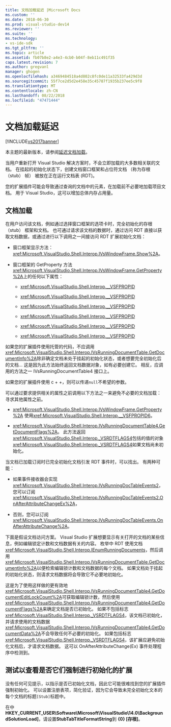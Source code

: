 ```yaml
---
title: 文档加载延迟 |Microsoft Docs
ms.custom: ''
ms.date: 2018-06-30
ms.prod: visual-studio-dev14
ms.reviewer: ''
ms.suite: ''
ms.technology:
- vs-ide-sdk
ms.tgt_pltfrm: ''
ms.topic: article
ms.assetid: fb07b8e2-a4e3-4cb0-b04f-8eb11c491f35
caps.latest.revision: 7
ms.author: gregvanl
manager: ghogen
ms.openlocfilehash: a3469484518a4d802c8fc0de11a32533fa429d3d
ms.sourcegitcommit: 55f7ce2d5d2e458e35c45787f1935b237ee5c9f8
ms.translationtype: MT
ms.contentlocale: zh-CN
ms.lasthandoff: 08/22/2018
ms.locfileid: "47471444"
---
```

# <a name="delayed-document-loading"></a>文档加载延迟
[!INCLUDE[vs2017banner](../../includes/vs2017banner.md)]

本主题的最新版本，请参阅[延迟文档加载](https://docs.microsoft.com/visualstudio/extensibility/internals/delayed-document-loading)。  
  
当用户重新打开 Visual Studio 解决方案时，不会立即加载的大多数相关联的文档。 在挂起的初始化状态下，创建文档窗口框架和占位符文档 （称为存根 （stub） 帧） 被放在正在运行文档表 (RDT)。  
  
 您的扩展插件可能会导致通过查询的文档中的元素，在加载前不必要地加载项目文档。 用于 Visual Studio，这可以增加总体内存占用量。  
  
## <a name="document-loading"></a>文档加载  
 在用户访问该文档，例如通过选择窗口框架的选项卡时，完全初始化的存根 （stub） 框架和文档。 也可通过请求该文档的数据时，通过访问 RDT 直接以获取文档数据，或通过进行以下调用之一间接访问 RDT 扩展初始化文档：  
  
-   窗口框架显示方法： <xref:Microsoft.VisualStudio.Shell.Interop.IVsWindowFrame.Show%2A>。  
  
-   窗口框架的 GetProperty 方法<xref:Microsoft.VisualStudio.Shell.Interop.IVsWindowFrame.GetProperty%2A>上的任何以下属性：  
  
    -   <xref:Microsoft.VisualStudio.Shell.Interop.__VSFPROPID>  
  
    -   <xref:Microsoft.VisualStudio.Shell.Interop.__VSFPROPID>  
  
    -   <xref:Microsoft.VisualStudio.Shell.Interop.__VSFPROPID>  
  
    -   <xref:Microsoft.VisualStudio.Shell.Interop.__VSFPROPID>  
  
    -   <xref:Microsoft.VisualStudio.Shell.Interop.__VSFPROPID>  
  
    -   <xref:Microsoft.VisualStudio.Shell.Interop.__VSFPROPID>  
  
 如果您的扩展插件使用托管的代码，不应调用<xref:Microsoft.VisualStudio.Shell.Interop.IVsRunningDocumentTable.GetDocumentInfo%2A>除非确定文档未处于挂起的初始化状态，或者想要完全初始化后的文档... 这是因为此方法始终返回文档数据对象，如有必要创建它。 相反，应调用的方法之一 IVsRunningDocumentTable4 接口上。  
  
 如果您的扩展插件使用 c + +，则可以传递`null`不希望的参数。  
  
 可以通过要求提供相关的属性之前调用以下方法之一来避免不必要的文档加载： 寻求其他属性之前。  
  
-   <xref:Microsoft.VisualStudio.Shell.Interop.IVsWindowFrame.GetProperty%2A> 使用<xref:Microsoft.VisualStudio.Shell.Interop.__VSFPROPID6>。  
  
-   <xref:Microsoft.VisualStudio.Shell.Interop.IVsRunningDocumentTable4.GetDocumentFlags%2A>。 此方法返回<xref:Microsoft.VisualStudio.Shell.Interop._VSRDTFLAGS4>包括的值的对象<xref:Microsoft.VisualStudio.Shell.Interop._VSRDTFLAGS4>如果文档尚未初始化。  
  
 当文档已加载订阅时已完全初始化文档引发 RDT 事件时，可以找出。 有两种可能：  
  
-   如果事件接收器会实现<xref:Microsoft.VisualStudio.Shell.Interop.IVsRunningDocTableEvents2>，您可以订阅<xref:Microsoft.VisualStudio.Shell.Interop.IVsRunningDocTableEvents2.OnAfterAttributeChangeEx%2A>，  
  
-   否则，您可以订阅<xref:Microsoft.VisualStudio.Shell.Interop.IVsRunningDocTableEvents.OnAfterAttributeChange%2A>。  
  
 下面是假设文档访问方案。 Visual Studio 扩展想要显示有关打开的文档的某些信息，例如编辑锁定计数和文档数据有关的内容。 枚举中 RDT 使用文档<xref:Microsoft.VisualStudio.Shell.Interop.IEnumRunningDocuments>，然后调用<xref:Microsoft.VisualStudio.Shell.Interop.IVsRunningDocumentTable.GetDocumentInfo%2A>以便检索编辑锁计数和文档数据的每个文档。 如果文档处于挂起的初始化状态，则请求文档数据将会导致它不必要地初始化。  
  
 这是为了使用这样做的更有效地<xref:Microsoft.VisualStudio.Shell.Interop.IVsRunningDocumentTable4.GetDocumentEditLockCount%2A>可获取编辑锁计数，然后使用<xref:Microsoft.VisualStudio.Shell.Interop.IVsRunningDocumentTable4.GetDocumentFlags%2A>来确定文档是否已初始化。 如果不包括标志<xref:Microsoft.VisualStudio.Shell.Interop._VSRDTFLAGS4>，该文档已初始化，并请求使用的文档数据<xref:Microsoft.VisualStudio.Shell.Interop.IVsRunningDocumentTable4.GetDocumentData%2A>不会导致任何不必要的初始化。 如果包括标志<xref:Microsoft.VisualStudio.Shell.Interop._VSRDTFLAGS4>，该扩展应避免初始化文档后，才请求文档数据。 这可以 OnAfterAttributeChange(Ex) 事件处理程序中检测到。  
  
## <a name="testing-extensions-to-see-if-they-force-initialization"></a>测试以查看是否它们强制进行初始化的扩展  
 没有任何可见提示，以指示是否已初始化文档，因此它可能很难找到您的扩展插件强制初始化。 可以设置注册表项，简化验证，因为它会导致未完全初始化文本的每个文档的标题`[Stub]`标题中。  
  
 在中**HKEY_CURRENT_USER\Software\Microsoft\VisualStudio\14.0\BackgroundSolutionLoad]**，请设置**StubTabTitleFormatString**到 **{0} [存根]**。

